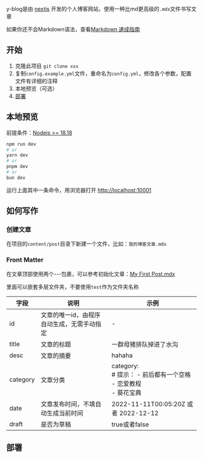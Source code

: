 y-blog是由 [nextjs](https://nextjs.org/) 开发的个人博客网站，使用一种比md更高级的`.mdx`文件书写文章

如果你还不会Markdown语法，查看[Markdown 速成指南](Markdown-Use.md)

## 开始

1. 克隆此项目 `git clone xxx`
2. 复制`config.example.yml`文件，重命名为`config.yml`，修改各个参数，配置文件有详细的注释
3. 本地预览（可选）
3. [部署](#部署)

## 本地预览

前提条件：[Nodejs >= 18.18](https://nodejs.org/)

```bash
npm run dev
# or
yarn dev
# or
pnpm dev
# or
bun dev
```

运行上面其中一条命令，用浏览器打开 [http://localhost:10001](http://localhost:10001)

## 如何写作

### 创建文章

在项目的`content/post`目录下新建一个文件，比如：`我的博客文章.mdx`

### Front Matter

在文章顶部使用两个---包裹，可以参考初始化文章：[My First Post.mdx](content%2Fpost%2FMy%20First%20Post.mdx)

里面可以嵌套多层文件夹，不要使用`test`作为文件夹名称

| 字段       | 说明                     | 示例                                                      |
|----------|------------------------|---------------------------------------------------------|
| id       | 文章的唯一id，由程序自动生成，无需手动指定 | -                                                       |
| title    | 文章的标题                  | 一群母猪排队掉进了水沟                                             |
| desc     | 文章的摘要                  | hahaha                                                  |
| category | 文章分类                   | category: <br/># 提示： - 前后都有一个空格<br/>  - 恋爱教程<br/>- 葵花宝典 |
| date     | 文章发布时间，不填自动生成当前时间      | 2022-11-11T00:05:20Z 或者  2022-12-12                     |
| draft    | 是否为草稿                  | true或者false                                             |

## 部署


